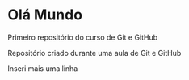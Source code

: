 # Olá Mundo
 Primeiro repositório do curso de Git e GitHub

 Repositório criado durante uma aula de Git e GitHub

Inseri mais uma linha
